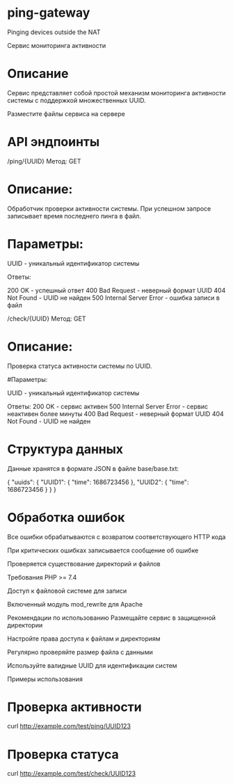 # ping-gateway
Pinging devices outside the NAT

Сервис мониторинга активности

# Описание
Сервис представляет собой простой механизм мониторинга активности системы с поддержкой множественных UUID.

Разместите файлы сервиса на сервере

# API эндпоинты
/ping/{UUID}
Метод: GET

# Описание:
Обработчик проверки активности системы. При успешном запросе записывает время последнего пинга в файл.

# Параметры:

UUID - уникальный идентификатор системы

Ответы:

200 OK - успешный ответ
400 Bad Request - неверный формат UUID
404 Not Found - UUID не найден
500 Internal Server Error - ошибка записи в файл

/check/{UUID}
Метод: GET

# Описание:
Проверка статуса активности системы по UUID.

#Параметры:

UUID - уникальный идентификатор системы

Ответы:
200 OK - сервис активен
500 Internal Server Error - сервис неактивен более минуты
400 Bad Request - неверный формат UUID
404 Not Found - UUID не найден

# Структура данных
Данные хранятся в формате JSON в файле base/base.txt:

{
    "uuids": {
        "UUID1": {
            "time": 1686723456
        },
        "UUID2": {
            "time": 1686723456
        }
    }
}

# Обработка ошибок
Все ошибки обрабатываются с возвратом соответствующего HTTP кода

При критических ошибках записывается сообщение об ошибке

Проверяется существование директорий и файлов

Требования
PHP >= 7.4

Доступ к файловой системе для записи

Включенный модуль mod_rewrite для Apache

Рекомендации по использованию
Размещайте сервис в защищенной директории

Настройте права доступа к файлам и директориям

Регулярно проверяйте размер файла с данными

Используйте валидные UUID для идентификации систем

Примеры использования
# Проверка активности
curl http://example.com/test/ping/UUID123

# Проверка статуса
curl http://example.com/test/check/UUID123
